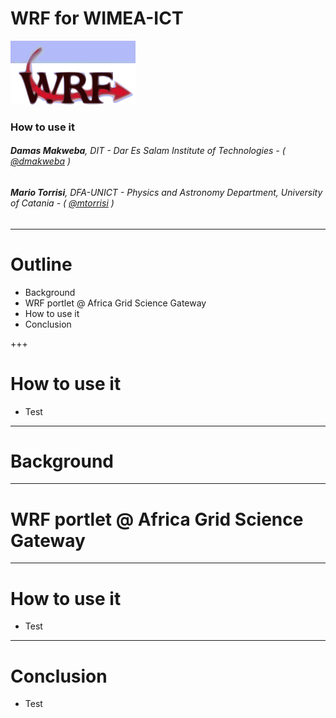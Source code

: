 WRF for WIMEA-ICT
===

![](assets/wrf-logo.png)

### How to use it

###### **Damas Makweba**, DIT - Dar Es Salam Institute of Technologies - ( [@dmakweba](https://github.com/dmakweba) )
###### **Mario Torrisi**, DFA-UNICT - Physics and Astronomy Department, University of Catania - ( [@mtorrisi](https://github.com/mtorrisi) )

---

# Outline

- Background
- WRF portlet @ Africa Grid Science Gateway
- How to use it
- Conclusion

+++

# How to use it

- Test

---

# Background

---

# WRF portlet @ Africa Grid Science Gateway

---

# How to use it

- Test

---

# Conclusion

- Test
